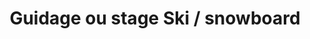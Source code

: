 ---
layout: layout_generic
language: fr
season: winter
type: B2B
menu: seminaire
topnav_color_text: 
title: Guidage ou stage Ski / snowboard
permalink: "/fr/seminaires-hiver/activites/guidage-stage-ski-snowboard"
meta-title: Guidage ou stage Ski / snowboard
meta-description: Un moniteur vous guide et vous fait découvrir le domaine skiable. Cette formule vous permet de profiter pleinement des pistes à votre niveau tout en profitant des plus beaux points de vues du domaine. Une formule merveilleuse en toute sécurité.
image01_href: https://res.cloudinary.com/deddrj0yb/image/upload/v1638883539/website/winter/Ski-descente-groupe-amis_weuk4g.jpg
image01_alt: Se faire guider sur le domaine skiable par un moniteur
redirection_from:
price: 29
headline: Un moniteur vous guide et vous fait découvrir le domaine skiable. Cette formule vous permet de profiter pleinement des pistes à votre niveau tout en profitant des plus beaux points de vues du domaine. Une formule merveilleuse en toute sécurité.
page_sections:
- template: 2colTitreTxt
  title: Guidage ou stage Ski / snowboard
  content: |-
    Un moniteur vous guide et vous fait découvrir le domaine skiable. Cette formule vous permet de profiter pleinement des pistes à votre niveau tout en profitant des plus beaux points de vues du domaine. Une formule merveilleuse en toute sécurité.

---